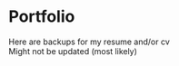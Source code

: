 # Portfolio
Here are backups for my resume and/or cv </br>
Might not be updated (most likely) </br>
